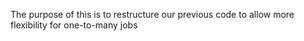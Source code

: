 The purpose of this is to restructure our previous code to allow more flexibility for one-to-many jobs
